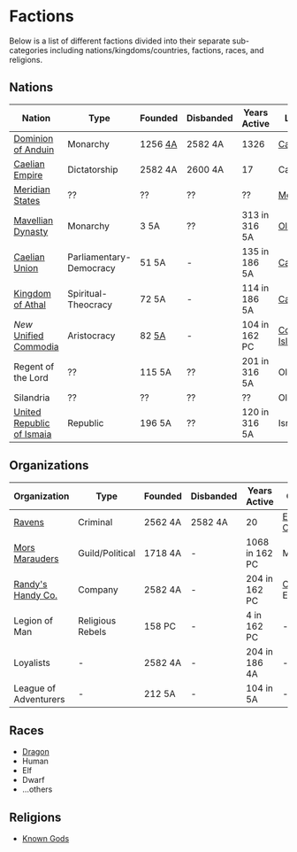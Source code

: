 # Factions

Below is a list of different factions divided into their separate sub-categories including nations/kingdoms/countries, factions, races, and religions.

## Nations

| Nation | Type | Founded | Disbanded | Years Active | Location |
| - | - | - | - | - | - |
| [Dominion of Anduin](Nations/dominion_of_anduin.md) | Monarchy |1256 [4A](../Events/timeline.md#4th---age-of-the-ancients) | 2582 4A | 1326 | [Caelus](../Locations/Land/caelus.md) |
| [Caelian Empire](Nations/caelian_empire.md) | Dictatorship | 2582 4A | 2600 4A | 17 | Caelus |
| [Meridian States](Nations/meridian_states.md) | ?? | ?? | ?? | ?? | [Meridia](../Locations/Land/meridia.md) |
| [Mavellian Dynasty](Nations/mavellian_dynasty.md) | Monarchy | 3 5A | ?? | 313 in 316 5A | [Old World](../Locations/Land/old_world.md) |
| [Caelian Union](Nations/caelian_union.md) | Parliamentary-Democracy | 51 5A | - | 135 in 186 5A | [Caelus](../Locations/Land/caelus.md) |
| [Kingdom of Athal](Nations/kingdom_of_athal.md) | Spiritual-Theocracy | 72 5A | - | 114 in 186 5A | [Caelus](../Locations/Land/caelus.md) |
| *New* [Unified Commodia](Nations/unified_commodia.md) | Aristocracy | 82 [5A](../Events/timeline.md#5th---age-of-the-kings) | - | 104 in 162 PC | [Commodian Isles](../Locations/Land/commodian_isles.md) |
| Regent of the Lord | ?? | 115 5A | ?? | 201 in 316 5A | Old World |
| Silandria | ?? | ?? | ?? | ?? | Old World |
| [United Republic of Ismaia](Nations/republic_of_ismaia.md) | Republic | 196 5A | ?? | 120 in 316 5A | Ismaia |

## Organizations

| Organization | Type | Founded | Disbanded | Years Active | Origin | Membership |
| - | - | - | - | - | - | - |
| [Ravens](Organizations/ravens.md) | Criminal | 2562 4A | 2582 4A | 20 |[Ebrihan, Caelus](../Locations/Land/caelus.md#ebrihan) | 2000 in 2582 4A |
| [Mors Marauders](Organizations/mors_marauders.md) | Guild/Political | 1718 4A | - | 1068 in 162 PC | Meridia | 8,000-15,000 in 162 PC |
| [Randy's Handy Co.](Organizations/randys_co.md) | Company | 2582 4A | - | 204 in 162 PC | [Orham](../Locations/Towns/orham.md), Ebrihan | ?? |
| Legion of Man | Religious Rebels | 158 PC | - | 4 in 162 PC | - | 202 |
| Loyalists | - | 2582 4A | - | 204 in 186 4A | - | - |
| League of Adventurers | - | 212 5A | - | 104 in 5A | - | 200,000+ in 316 5A |

## Races

- [Dragon](Races/dragon.md)
- Human
- Elf
- Dwarf
- ...others

## Religions

- [Known Gods](Religions/gods.md)
